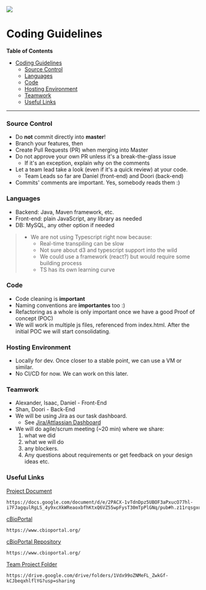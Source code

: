 ![](https://frontend.cbioportal.org/reactapp/images/369b022222badf37b2b0c284f4ae2284.png)


# Coding Guidelines


**Table of Contents**

- [Coding Guidelines](#coding-guidelines)
    + [Source Control](#source-control)
    + [Languages](#languages)
    + [Code](#code)
    + [Hosting Environment](#hosting-environment)
    + [Teamwork](#teamwork)
    + [Useful Links](#useful-links)

------

### Source Control
- Do **not** commit directly into **master**!
- Branch your features, then
- Create Pull Requests (PR) when merging into Master
- Do not approve your own PR unless it's a break-the-glass issue
  - If it's an exception, explain why on the comments
- Let a team lead take a look (even if it's a quick review) at your code.
    - Team Leads so far are Daniel (front-end) and Doori (back-end)
- Commits' comments are important. Yes, somebody reads them :)

### Languages
- Backend: Java, Maven framework, etc.
- Front-end: plain JavaScript, any library as needed
- DB: MySQL, any other option if needed
> * We are not using Typescript right now because:
>   * Real-time transpiling can be slow
>   * Not sure about d3 and typescript support into the wild
>   * We could use a framework (react?) but would require some building process
>   * TS has its own learning curve

### Code
- Code cleaning is **important**
- Naming conventions are **importantes** too :)
- Refactoring as a whole is only important once we have a good Proof of concept (POC)
- We will work in multiple js files, referenced from index.html. After the initial POC we will start consolidating.

### Hosting Environment
- Locally for dev. Once closer to a stable point, we can use a VM or similar.
- No CI/CD for now. We can work on this later.

### Teamwork
- Alexander, Isaac, Daniel - Front-End
- Shan, Doori - Back-End
- We will be using Jira as our task dashboard. 
  - See [Jira/Attlassian Dashboard](https://patientsimilarity.atlassian.net/ "Jira/Attlassian Dashboard")
- We will do agile/scrum meeting (~20 min) where we share:
  1) what we did
  2) what we will do
  3) any blockers.
  4) Any questions about requirements or get feedback on your design ideas etc.
  
### Useful Links  
[Project Document](https://docs.google.com/document/d/e/2PACX-1vTdnDpz5UBOF3aPxucO77hl-i7FJagqulRgLS_4y9xcXkWReaoxbfhKtxQ6VZ55wpFysT30mTpPlGNq/pub#h.z11rqsgxo2dh "Project Document") 
```
https://docs.google.com/document/d/e/2PACX-1vTdnDpz5UBOF3aPxucO77hl-i7FJagqulRgLS_4y9xcXkWReaoxbfhKtxQ6VZ55wpFysT30mTpPlGNq/pub#h.z11rqsgxo2dh
```
[cBioPortal](https://www.cbioportal.org/ "cBioPortal") 
```
https://www.cbioportal.org/
```
[cBioPortal Repository](https://github.com/cBioPortal/cbioportal "cBioPortal Repository") 
```
https://www.cbioportal.org/
```
[Team Project Folder](https://github.com/cBioPortal/cbioportal "Team Folder") 
```
https://drive.google.com/drive/folders/1Vdx99oZNMeFL_ZwkGf-kCJbeqxhlflYG?usp=sharing
```
    
    
    
